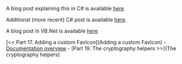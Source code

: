 A blog post explaining this in C# is available [here](http://mike-ward.net/2013/04/11/custom-error-pages-in-nancyfx/)

Additional (more recent) C# post is available [here](https://blog.tommyparnell.com/custom-error-pages-in-nancy/).

A blog post in VB.Net is available [here](http://blogs.lessthandot.com/index.php/WebDev/ServerProgramming/nancy-and-custom-error-pages)

[<< Part 17. Adding a custom FavIcon](Adding a custom FavIcon) - [Documentation overview](Documentation) - [Part 19. The cryptography helpers >>](The cryptography helpers)